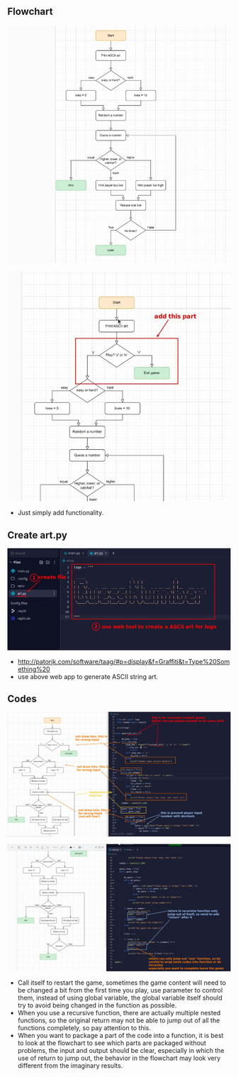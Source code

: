 ## **Flowchart**

![Alt flowchart](pic/01.jpg)

![Alt flowchart plus "play or not"](pic/03.jpg)

- Just simply add functionality.

## **Create art.py**

![Alt build art.py](pic/02.jpg)

- http://patorjk.com/software/taag/#p=display&f=Graffiti&t=Type%20Something%20
- use above web app to generate ASCII string art.

## **Codes**

![Alt codes section 1](pic/04.jpg)

![Alt codes section 2](pic/05.jpg)

- Call itself to restart the game, sometimes the game content will need to be changed a bit from the first time you play, use parameter to control them, instead of using global variable, the global variable itself should try to avoid being changed in the function as possible.
- When you use a recursive function, there are actually multiple nested functions, so the original return may not be able to jump out of all the functions completely, so pay attention to this.
- When you want to package a part of the code into a function, it is best to look at the flowchart to see which parts are packaged without problems, the input and output should be clear, especially in which the use of return to jump out, the behavior in the flowchart may look very different from the imaginary results.
